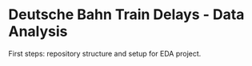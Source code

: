 # Deutsche Bahn Train Delays - Data Analysis

First steps: repository structure and setup for EDA project.
